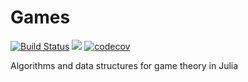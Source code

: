 # Games

[![Build Status](https://github.com/QuantEcon/GameTheory.jl/workflows/CI/badge.svg)](https://github.com/QuantEcon/GameTheory.jl/actions/workflows/ci.yml)
[![](https://img.shields.io/badge/docs-latest-blue.svg)](https://QuantEcon.github.io/GameTheory.jl/latest)
[![codecov](https://codecov.io/gh/QuantEcon/GameTheory.jl/branch/master/graph/badge.svg)](https://codecov.io/gh/QuantEcon/GameTheory.jl)

Algorithms and data structures for game theory in Julia
